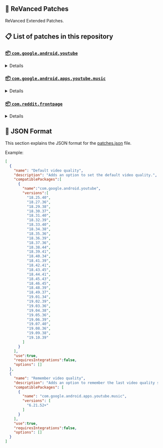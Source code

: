 ## 🧩 ReVanced Patches

ReVanced Extended Patches.

## 📋 List of patches in this repository

### [📦 `com.google.android.youtube`](https://play.google.com/store/apps/details?id=com.google.android.youtube)
<details>

| 💊 Patch | 📜 Description | 🏹 Target Version |
|:--------:|:--------------:|:-----------------:|
| `Add splash animation` | Adds old style splash animation. | 18.25.40 ~ 19.10.39 |
| `Alternative thumbnails` | Adds options to replace video thumbnails using the DeArrow API or image captures from the video. | 18.25.40 ~ 19.10.39 |
| `Ambient mode switch` | Adds an option to bypass the restrictions of ambient mode or disable it completely. | 18.25.40 ~ 19.10.39 |
| `Append time stamps information` | Adds an option to add the current video quality or playback speed in brackets next to the current time. | 18.25.40 ~ 19.10.39 |
| `Change player flyout panel toggles` | Adds an option to use text toggles instead of switch toggles within the additional settings menu. | 18.25.40 ~ 19.05.36 |
| `Change start page` | Adds an option to set which page the app opens in instead of the homepage. | 18.25.40 ~ 19.10.39 |
| `Custom branding heading` | Applies a custom heading in the top left corner within the app. | 18.25.40 ~ 19.10.39 |
| `Custom branding icon YouTube` | Change the YouTube launcher icon to the icon specified in options.json. | 18.25.40 ~ 19.10.39 |
| `Custom branding name YouTube` | Rename the YouTube app to the name specified in options.json. | 18.25.40 ~ 19.10.39 |
| `Custom double tap length` | Add 'double-tap to seek' value. | 18.25.40 ~ 19.10.39 |
| `Custom package name` | Changes the package name for the non-root build of YouTube and YouTube Music to the name specified in options.json. | all |
| `Custom playback speed` | Adds options to customize available playback speeds. | 18.25.40 ~ 19.10.39 |
| `Custom player overlay opacity` | Adds an option to change the opacity of the video player background when player controls are visible. | 18.25.40 ~ 19.10.39 |
| `Custom seekbar color` | Adds an option to customize seekbar colors in video players and video thumbnails. | 18.25.40 ~ 19.10.39 |
| `Default playback speed` | Adds an option to set the default playback speed. | 18.25.40 ~ 19.10.39 |
| `Default video quality` | Adds an option to set the default video quality. | 18.25.40 ~ 19.10.39 |
| `Disable HDR video` | Adds options to disable HDR video. | 18.25.40 ~ 19.10.39 |
| `Disable QUIC protocol` | Adds an option to disable CronetEngine's QUIC protocol. | 18.25.40 ~ 19.10.39 |
| `Disable auto captions` | Adds an option to disable captions from being automatically enabled. | 18.25.40 ~ 19.10.39 |
| `Disable haptic feedback` | Adds an option to disable haptic feedback when swiping the video player. | 18.25.40 ~ 19.10.39 |
| `Disable landscape mode` | Adds an option to disable landscape mode when entering fullscreen. | 18.25.40 ~ 19.10.39 |
| `Disable pip notification` | Disable pip notification when you first launch pip mode. | 18.25.40 ~ 19.10.39 |
| `Disable rolling number animations` | Adds an option to disable rolling number animations of video view count, user likes, and upload time. | 18.43.45 ~ 19.10.39 |
| `Disable shorts on startup` | Adds an option to disable the Shorts player from resuming on app startup when Shorts were last being watched. | 18.25.40 ~ 19.10.39 |
| `Disable speed overlay` | Adds an option to disable 'Play at 2x speed' when pressing and holding in the video player. | 18.25.40 ~ 19.10.39 |
| `Disable update screen` | Adds an option to disable the "Update your app" screen that appears when using an outdated client. | 18.25.40 ~ 19.10.39 |
| `Enable bottom player gestures` | Adds an option to enter fullscreen when swiping down below the video player. | 18.25.40 ~ 19.10.39 |
| `Enable compact controls overlay` | Adds an option to make the fullscreen controls compact. | 18.25.40 ~ 19.10.39 |
| `Enable debug logging` | Adds an option to enable debug logging. | 18.25.40 ~ 19.10.39 |
| `Enable external browser` | Adds an option to always open links in your browser instead of in the in-app-browser. | 18.25.40 ~ 19.10.39 |
| `Enable gradient loading screen` | Adds an option to enable gradient loading screen. | 18.25.40 ~ 19.10.39 |
| `Enable language switch` | Adds an option to enable or disable language switching toggle. | 18.25.40 ~ 19.10.39 |
| `Enable minimized playback` | Enables minimized and background playback. | 18.25.40 ~ 19.10.39 |
| `Enable new splash animation` | Adds an option to enable a new type of splash animation. | 18.25.40 ~ 19.10.39 |
| `Enable new thumbnail preview` | Adds an option to enables the new seekbar thumbnails preview. | 18.25.40 ~ 19.10.39 |
| `Enable old quality layout` | Adds an option to restore the old video quality menu with specific video resolution options. | 18.25.40 ~ 19.10.39 |
| `Enable open links directly` | Adds an option to skip over redirection URLs in external links. | 18.25.40 ~ 19.10.39 |
| `Enable seekbar tapping` | Adds an option to enable tap-to-seek on the seekbar of the video player. | 18.25.40 ~ 19.10.39 |
| `Enable song search` | Adds an option to enable song search in the voice search screen. | 18.30.37 ~ 19.10.39 |
| `Enable tablet mini player` | Adds an option to enable the tablet mini player layout. | 18.25.40 ~ 19.10.39 |
| `Enable tablet navigation bar` | Adds an option to enable the tablet navigation bar. | 18.25.40 ~ 19.10.39 |
| `Enable wide search bar` | Adds an option to replace the search icon with a wide search bar. This will hide the YouTube logo when active. | 18.25.40 ~ 19.10.39 |
| `Force fullscreen` | Adds an option to forcefully open videos in fullscreen. | 18.25.40 ~ 19.10.39 |
| `Force opus codec` | Adds an option to force the opus audio codec instead of the mp4a audio codec. | 18.25.40 ~ 19.10.39 |
| `Force video codec` | Adds an option to force the video codec. | 18.25.40 ~ 19.10.39 |
| `Header switch` | Add switch to change header. | 18.25.40 ~ 19.10.39 |
| `Hide account menu` | Adds the ability to hide account menu elements using a custom filter in the account menu and You tab. | 18.25.40 ~ 19.10.39 |
| `Hide animated button background` | Hides the background of the pause and play animated buttons in the Shorts player. | 18.25.40 ~ 19.10.39 |
| `Hide auto player popup panels` | Adds an option to hide panels (such as live chat) from opening automatically. | 18.25.40 ~ 19.10.39 |
| `Hide autoplay button` | Adds an option to hide the autoplay button in the video player. | 18.25.40 ~ 19.10.39 |
| `Hide autoplay preview` | Adds an option to hide the autoplay preview container when in fullscreen. | 18.25.40 ~ 19.10.39 |
| `Hide button container` | Adds options to hide action buttons below the video player. | 18.25.40 ~ 19.10.39 |
| `Hide captions button` | Adds an option to hide the captions button in the video player. | 18.25.40 ~ 19.10.39 |
| `Hide cast button` | Adds an option to hide the cast button. | 18.25.40 ~ 19.10.39 |
| `Hide category bar` | Adds an option to hide the category bar in feeds. | 18.25.40 ~ 19.10.39 |
| `Hide channel avatar section` | Adds an option to hide the channel avatar section of the subscription feed. | 18.25.40 ~ 19.10.39 |
| `Hide channel profile components` | Adds an option to hide channel profile components. | 18.25.40 ~ 19.10.39 |
| `Hide channel watermark` | Adds an option to hide creator's watermarks in the video player. | 18.25.40 ~ 19.10.39 |
| `Hide collapse button` | Adds an option to hide the collapse button in the video player. | 18.25.40 ~ 19.10.39 |
| `Hide comment component` | Adds options to hide components related to comments. | 18.25.40 ~ 19.10.39 |
| `Hide crowdfunding box` | Adds an option to hide the crowdfunding box between the player and video description. | 18.25.40 ~ 19.10.39 |
| `Hide description components` | Adds an option to hide description components. | 18.25.40 ~ 19.10.39 |
| `Hide double tap overlay filter` | Hides the double tap dark filter layer. | 18.25.40 ~ 19.10.39 |
| `Hide double tap to like animations` | Hides the like animations when double tap the screen in the Shorts player. | 18.25.40 ~ 19.10.39 |
| `Hide end screen cards` | Adds an option to hide suggested video cards at the end of the video in the video player. | 18.25.40 ~ 19.10.39 |
| `Hide end screen overlay` | Adds an option to hide the overlay in fullscreen when swiping up and at the end of videos. | 18.25.40 ~ 19.10.39 |
| `Hide feed flyout panel` | Adds the ability to hide feed flyout panel components using a custom filter. | 18.25.40 ~ 19.10.39 |
| `Hide filmstrip overlay` | Adds an option to hide filmstrip overlay in the video player. | 18.25.40 ~ 19.10.39 |
| `Hide floating microphone` | Adds an option to hide the floating microphone button when searching. | 18.25.40 ~ 19.10.39 |
| `Hide fullscreen button` | Force to hide fullscreen button in player bottom UI container. | 18.25.40 ~ 19.10.39 |
| `Hide fullscreen panels` | Adds an option to hide panels such as live chat when in fullscreen. | 18.25.40 ~ 19.10.39 |
| `Hide general ads` | Adds options to hide general ads. | 18.25.40 ~ 19.10.39 |
| `Hide handle` | Adds options to hide the handle in the account switcher and You tab. | 18.25.40 ~ 19.10.39 |
| `Hide info cards` | Adds an option to hide info-cards in the video player. | 18.25.40 ~ 19.10.39 |
| `Hide latest videos button` | Adds options to hide latest videos button in home feed. | 18.25.40 ~ 19.10.39 |
| `Hide layout components` | Adds options to hide general layout components. | 18.25.40 ~ 19.10.39 |
| `Hide load more button` | Adds an option to hide the button under videos that loads similar videos. | 18.25.40 ~ 19.10.39 |
| `Hide mix playlists` | Adds an option to hide mix playlists in feed. | 18.25.40 ~ 19.10.39 |
| `Hide music button` | Adds an option to hide the YouTube Music button in the video player. | 18.25.40 ~ 19.10.39 |
| `Hide navigation buttons` | Adds options to hide and change navigation buttons (such as the Shorts button). | 18.25.40 ~ 19.10.39 |
| `Hide navigation label` | Adds an option to hide navigation bar labels. | 18.25.40 ~ 19.10.39 |
| `Hide player buttons background` | Force to hide the dark background surrounding the video player controls. | 18.25.40 ~ 19.10.39 |
| `Hide player chapters` | Forces to hide chapters in player bottom UI container. | 18.25.40 ~ 19.10.39 |
| `Hide player flyout panel` | Adds options to hide player flyout panel components. | 18.25.40 ~ 19.10.39 |
| `Hide previous next button` | Adds an option to hide the previous and next buttons in the video player. | 18.25.40 ~ 19.10.39 |
| `Hide search term thumbnail` | Adds an option to hide thumbnails in the search term history. | 18.25.40 ~ 19.10.39 |
| `Hide seek message` | Adds an option to hide the 'Slide left or right to seek' or 'Release to cancel' message container in the video player. | 18.39.41 ~ 19.10.39 |
| `Hide seekbar` | Adds an option to hide the seekbar in video player and video thumbnails. | 18.25.40 ~ 19.10.39 |
| `Hide shorts components` | Adds options to hide components related to YouTube Shorts. | 18.25.40 ~ 19.10.39 |
| `Hide snack bar` | Adds an option to hide the snack bar action popup. | 18.25.40 ~ 19.10.39 |
| `Hide suggested actions` | Adds an option to hide the suggested actions bar inside the player. | 18.25.40 ~ 19.10.39 |
| `Hide suggested video overlay` | Adds an option to hide the suggested video overlay at the end of videos. | 18.25.40 ~ 19.10.39 |
| `Hide suggestions shelf` | Adds an option to hide the suggestions shelf in feed. | 18.25.40 ~ 19.10.39 |
| `Hide time stamp` | Adds an option to hide the timestamp in the bottom left of the video player. | 18.25.40 ~ 19.10.39 |
| `Hide toolbar button` | Adds an option to hide the button in the toolbar. | 18.25.40 ~ 19.10.39 |
| `Hide tooltip content` | Hides the tooltip box that appears on first install. | 18.25.40 ~ 19.10.39 |
| `Hide trending searches` | Adds an option to hide trending searches in the search bar. | 18.25.40 ~ 19.10.39 |
| `Hide video ads` | Adds an option to hide ads in the video player. | 18.25.40 ~ 19.10.39 |
| `Hide voice search button` | Hide voice search button in search bar. | 18.25.40 ~ 19.10.39 |
| `Keep landscape mode` | Adds an option to keep landscape mode when turning the screen off and on in fullscreen. | 18.42.41 ~ 19.10.39 |
| `Layout switch` | Adds an option to trick dpi to use tablet or phone layout. | 18.25.40 ~ 19.10.39 |
| `MaterialYou` | Enables MaterialYou theme for Android 12+ | 18.25.40 ~ 19.10.39 |
| `MicroG support` | Allows ReVanced Extended to run without root and under a different package name with MicroG. | 18.25.40 ~ 19.10.39 |
| `Overlay buttons` | Adds an option to display overlay buttons in the video player. | 18.25.40 ~ 19.10.39 |
| `Quick actions components` | Adds options to hide and customize components below the seekbar in fullscreen. | 18.25.40 ~ 19.10.39 |
| `Remove viewer discretion dialog` | Adds an option to remove the dialog that appears when opening a video that has been age-restricted by accepting it automatically. This does not bypass the age restriction. | 18.25.40 ~ 19.10.39 |
| `Return YouTube Dislike` | Shows the dislike count of videos using the Return YouTube Dislike API. | 18.25.40 ~ 19.10.39 |
| `Sanitize sharing links` | Adds an option to remove tracking query parameters from URLs when sharing links. | 18.25.40 ~ 19.10.39 |
| `Settings` | Applies mandatory patches to implement ReVanced Extended settings into the application. | 18.25.40 ~ 19.10.39 |
| `Settings icons` | Adds icons to specific preferences in the settings. | all |
| `Shorts overlay buttons` | Apply the new icons to the action buttons of the Shorts player. | 18.25.40 ~ 19.10.39 |
| `SponsorBlock` | Integrates SponsorBlock which allows skipping video segments such as sponsored content. | 18.25.40 ~ 19.10.39 |
| `Spoof app version` | Adds options to spoof the YouTube client version. This can be used to restore old UI elements and features. | 18.25.40 ~ 19.10.39 |
| `Spoof device dimensions` | Adds an option to spoof the device dimensions which unlocks higher video qualities if they aren't available on the device. | 18.25.40 ~ 19.10.39 |
| `Spoof player parameters` | Adds options to spoof player parameters to prevent playback issues. | 18.25.40 ~ 19.10.39 |
| `Swipe controls` | Adds options to enable and configure volume and brightness swipe controls. | 18.25.40 ~ 19.10.39 |
| `Theme` | Change the app's theme to the values specified in options.json. | 18.25.40 ~ 19.10.39 |
| `Translations` | Add Crowdin translations for YouTube. | 18.25.40 ~ 19.10.39 |
</details>

### [📦 `com.google.android.apps.youtube.music`](https://play.google.com/store/apps/details?id=com.google.android.apps.youtube.music)
<details>

| 💊 Patch | 📜 Description | 🏹 Target Version |
|:--------:|:--------------:|:-----------------:|
| `Amoled` | Applies a pure black theme to some components. | 6.21.52+ |
| `Background play` | Enables playing music in the background. | 6.21.52+ |
| `Bitrate default value` | Sets the audio quality to "Always High" when you first install the app. | 6.21.52+ |
| `Certificate spoof` | Enables YouTube Music to work with Android Auto by spoofing the YouTube Music certificate. | 6.21.52+ |
| `Change start page` | Adds an option to set which page the app opens in instead of the homepage. | 6.21.52+ |
| `Custom branding icon YouTube Music` | Changes the YouTube Music app icon to the icon specified in options.json. | 6.21.52+ |
| `Custom branding name YouTube Music` | Renames the YouTube Music app to the name specified in options.json. | 6.21.52+ |
| `Custom package name` | Changes the package name for the non-root build of YouTube and YouTube Music to the name specified in options.json. | 6.21.52+ |
| `Custom playback speed` | Adds an option to customize available playback speeds. | 6.21.52+ |
| `Disable auto captions` | Adds an option to disable captions from being automatically enabled. | 6.21.52+ |
| `Disable overlay filter` | Removes the dark overlay when comment, share, save to playlist, and flyout panels are open. | 6.21.52+ |
| `Enable black navigation bar` | Adds an option to set the navigation bar color to black. | 6.21.52+ |
| `Enable color match player` | Adds an option to match the color of the miniplayer to the fullscreen player. Deprecated on YT Music 6.34.51+. | 6.21.52 ~ 6.33.52 |
| `Enable compact dialog` | Adds an option to enable the compact flyout menu on phones. | 6.21.52+ |
| `Enable custom filter` | Adds a custom filter which can be used to hide layout components. | 6.21.52+ |
| `Enable debug logging` | Adds an option to enable debug logging. | 6.21.52+ |
| `Enable force minimized player` | Adds an option to keep the miniplayer minimized even when another track is played. | 6.21.52+ |
| `Enable landscape mode` | Adds an option to enable landscape mode when rotating the screen on phones. | 6.21.52+ |
| `Enable minimized playback` | Enables playback in miniplayer for Kids music. | 6.21.52+ |
| `Enable old player background` | Adds an option to return the player background to the old style. Deprecated on YT Music 6.34.51+. | 6.21.52 ~ 6.33.52 |
| `Enable old player layout` | Adds an option to return the player layout to the old style. Deprecated on YT Music 6.31.55+. | 6.21.52 ~ 6.33.52 |
| `Enable old style library shelf` | Adds an option to return the library tab to the old style. | 6.21.52+ |
| `Enable old style miniplayer` | Adds an option to return the miniplayer to the old style. | 6.21.52+ |
| `Enable opus codec` | Adds an option use the opus audio codec instead of the mp4a audio codec. | 6.21.52+ |
| `Enable playback speed` | Adds an option to add a playback speed button to the flyout panel. | 6.21.52+ |
| `Enable zen mode` | Adds an option to change the player background to light grey to reduce eye strain. Deprecated on YT Music 6.34.51+. | 6.21.52 ~ 6.33.52 |
| `Exclusive audio playback` | Unlocks the option to play music without video. | 6.21.52+ |
| `Hide "New" button` | Adds an option to hide the "New" button in the library. | 6.21.52+ |
| `Hide account menu` | Adds the ability to hide account menu elements using a custom filter. | 6.21.52+ |
| `Hide action bar component` | Adds options to hide action bar components and replace the offline download button with an external download button. | 6.21.52+ |
| `Hide button shelf` | Adds an option to hide the button shelf from the homepage and explore tab. | 6.21.52+ |
| `Hide carousel shelf` | Adds an option to hide the carousel shelf from the homepage and explore tab. | 6.21.52+ |
| `Hide cast button` | Adds an option to hide the cast button. | 6.21.52+ |
| `Hide category bar` | Adds an option to hide the category bar. | 6.21.52+ |
| `Hide channel guidelines` | Adds an option to hide the channel guidelines at the top of the comments section. | 6.21.52+ |
| `Hide double tap overlay filter` | Removes the dark overlay when double-tapping to seek. | 6.21.52+ |
| `Hide emoji picker and time stamp` | Adds an option to hide the emoji picker and time stamp when typing comments. | 6.21.52+ |
| `Hide flyout panel` | Adds options to hide flyout panel components. | 6.21.52+ |
| `Hide fullscreen share button` | Adds an option to hide the share button in the fullscreen player. | 6.21.52+ |
| `Hide general ads` | Adds options to hide general ads. | 6.21.52+ |
| `Hide get premium` | Hides the "Get Music Premium" label from the account menu and settings. | 6.21.52+ |
| `Hide handle` | Adds an option to hide the handle in the account menu. | 6.21.52+ |
| `Hide history button` | Adds an option to hide the history button in the toolbar. | 6.21.52+ |
| `Hide navigation bar component` | Adds options to hide navigation bar components. | 6.21.52+ |
| `Hide player overlay filter` | Removes the dark overlay when single-tapping player. | 6.21.52+ |
| `Hide playlist cards` | Adds an option to hide playlist cards from the homepage. | 6.21.52+ |
| `Hide sample shelf` | Adds an option to hide the sample shelf from the homepage. | 6.21.52+ |
| `Hide tap to update button` | Adds an option to hide the tap to update button. | 6.21.52+ |
| `Hide taste builder` | Hides the "Tell us which artists you like" card from the homepage. | 6.21.52+ |
| `Hide terms container` | Adds an option to hide the terms of service container in the account menu. | 6.21.52+ |
| `Hide tooltip content` | Hides the tooltip box that appears when opening the app for the first time. | 6.21.52+ |
| `Hide voice search button` | Hides the voice search button in the search bar. | 6.21.52+ |
| `MicroG support` | Allows YouTube Music to run without root and under a different package name with MicroG. | 6.21.52+ |
| `Remember playback speed` | Adds an option to remember the last playback speed selected. | 6.21.52+ |
| `Remember repeat state` | Adds an option to remember the state of the repeat toggle. | 6.21.52+ |
| `Remember shuffle state` | Adds an option to remember the state of the shuffle toggle. | 6.21.52+ |
| `Remember video quality` | Adds an option to remember the last video quality selected. | 6.21.52+ |
| `Remove viewer discretion dialog` | Adds an option to remove the dialog that appears when opening a video that has been age-restricted by accepting it automatically. This does not bypass the age restriction. | 6.21.52+ |
| `Replace cast button` | Adds an option to replace the cast button in the player with the "Open music" button. | 6.21.52+ |
| `Replace dismiss queue` | Adds an option to replace "Dismiss queue" with "Watch on YouTube" in the flyout menu. | 6.21.52+ |
| `Return YouTube Dislike` | Adds an option to show the dislike count of songs using the Return YouTube Dislike API. | 6.21.52+ |
| `Sanitize sharing links` | Adds an option to remove tracking query parameters from URLs when sharing links. | 6.21.52+ |
| `Settings` | Adds ReVanced Extended settings to YouTube Music. | 6.21.52+ |
| `SponsorBlock` | Adds options to enable and configure SponsorBlock, which can skip undesired video segments such as non-music sections. | 6.21.52+ |
| `Spoof app version` | Adds options to spoof the YouTube Music client version. This can remove the radio mode restriction in Canadian regions or disable real-time lyrics. | 6.21.52+ |
| `Translations` | Adds Crowdin translations for YouTube Music. | 6.21.52+ |
</details>

### [📦 `com.reddit.frontpage`](https://play.google.com/store/apps/details?id=com.reddit.frontpage)
<details>

| 💊 Patch | 📜 Description | 🏹 Target Version |
|:--------:|:--------------:|:-----------------:|
| `Change package name` | Changes the package name for Reddit to the name specified in options.json. | all |
| `Custom branding name Reddit` | Renames the Reddit app to the name specified in options.json. | all |
| `Disable screenshot popup` | Adds an option to disable the popup that shows up when taking a screenshot. | all |
| `Hide ads` | Adds options to hide ads. | all |
| `Hide navigation buttons` | Adds options to hide buttons in the navigation bar. | all |
| `Hide recently visited shelf` | Adds an option to hide the recently visited shelf in the sidebar. | all |
| `Hide toolbar button` | Adds an option to hide the r/place or Reddit recap button in the toolbar. | all |
| `Open links directly` | Adds an option to skip over redirection URLs in external links. | all |
| `Open links externally` | Adds an option to always open links in your browser instead of in the in-app-browser. | all |
| `Premium icon` | Unlocks premium app icons. | all |
| `Remove subreddit dialog` | Adds options to remove the NSFW community warning and notifications suggestion dialogs by dismissing them automatically. | all |
| `Sanitize sharing links` | Adds an option to remove tracking query parameters from URLs when sharing links. | all |
| `Settings` | Adds ReVanced Extended settings to Reddit. | all |
</details>



## 📝 JSON Format

This section explains the JSON format for the [patches.json](patches.json) file.

Example:

```json
[
  {
    "name": "Default video quality",
    "description": "Adds an option to set the default video quality.",
    "compatiblePackages":[
      {
        "name":"com.google.android.youtube",
        "versions":[
          "18.25.40",
          "18.27.36",
          "18.29.38",
          "18.30.37",
          "18.31.40",
          "18.32.39",
          "18.33.40",
          "18.34.38",
          "18.35.36",
          "18.36.39",
          "18.37.36",
          "18.38.44",
          "18.39.41",
          "18.40.34",
          "18.41.39",
          "18.42.41",
          "18.43.45",
          "18.44.41",
          "18.45.43",
          "18.46.45",
          "18.48.39",
          "18.49.37",
          "19.01.34",
          "19.02.39",
          "19.03.36",
          "19.04.38",
          "19.05.36",
          "19.06.39",
          "19.07.40",
          "19.08.36",
          "19.09.38",
          "19.10.39"
        ]
      }
    ],
    "use":true,
    "requiresIntegrations":false,
    "options": []
  },
  {
    "name": "Remember video quality",
    "description": "Adds an option to remember the last video quality selected.",
    "compatiblePackages": [
      {
        "name": "com.google.android.apps.youtube.music",
        "versions": [
          "6.21.52+"
        ]
      }
    ],
    "use":true,
    "requiresIntegrations":false,
    "options": []
  }
]
```